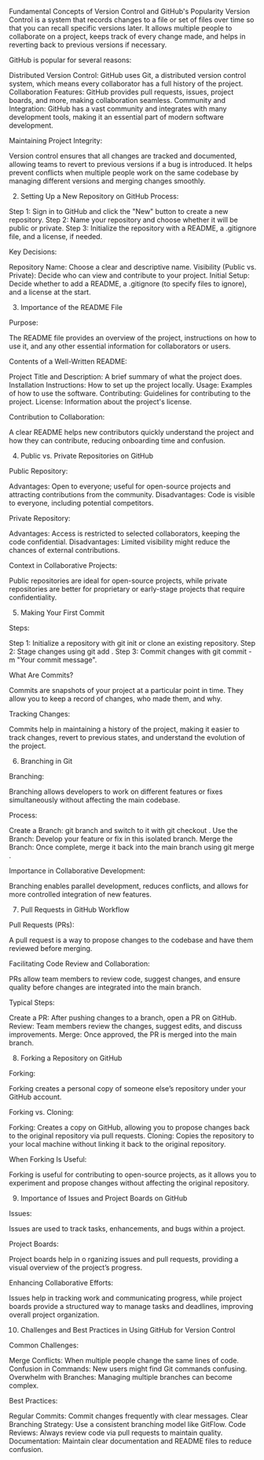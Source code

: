 Fundamental Concepts of Version Control and GitHub's Popularity
Version Control is a system that records changes to a file or set of files over time so that you can recall specific versions later. It allows multiple people to collaborate on a project, keeps track of every change made, and helps in reverting back to previous versions if necessary.

GitHub is popular for several reasons:

Distributed Version Control: GitHub uses Git, a distributed version control system, which means every collaborator has a full history of the project.
Collaboration Features: GitHub provides pull requests, issues, project boards, and more, making collaboration seamless.
Community and Integration: GitHub has a vast community and integrates with many development tools, making it an essential part of modern software development.

Maintaining Project Integrity:

Version control ensures that all changes are tracked and documented, allowing teams to revert to previous versions if a bug is introduced.
It helps prevent conflicts when multiple people work on the same codebase by managing different versions and merging changes smoothly.

2. Setting Up a New Repository on GitHub
Process:

Step 1: Sign in to GitHub and click the "New" button to create a new repository.
Step 2: Name your repository and choose whether it will be public or private.
Step 3: Initialize the repository with a README, a .gitignore file, and a license, if needed.

Key Decisions:

Repository Name: Choose a clear and descriptive name.
Visibility (Public vs. Private): Decide who can view and contribute to your project.
Initial Setup: Decide whether to add a README, a .gitignore (to specify files to ignore), and a license at the start.

3. Importance of the README File

Purpose:

The README file provides an overview of the project, instructions on how to use it, and any other essential information for collaborators or users.

Contents of a Well-Written README:

Project Title and Description: A brief summary of what the project does.
Installation Instructions: How to set up the project locally.
Usage: Examples of how to use the software.
Contributing: Guidelines for contributing to the project.
License: Information about the project's license.

Contribution to Collaboration:

A clear README helps new contributors quickly understand the project and how they can contribute, reducing onboarding time and confusion.

4. Public vs. Private Repositories on GitHub

Public Repository:

Advantages: Open to everyone; useful for open-source projects and attracting contributions from the community.
Disadvantages: Code is visible to everyone, including potential competitors.

Private Repository:

Advantages: Access is restricted to selected collaborators, keeping the code confidential.
Disadvantages: Limited visibility might reduce the chances of external contributions.

Context in Collaborative Projects:

Public repositories are ideal for open-source projects, while private repositories are better for proprietary or early-stage projects that require confidentiality.

5. Making Your First Commit

Steps:

Step 1: Initialize a repository with git init or clone an existing repository.
Step 2: Stage changes using git add <file-name>.
Step 3: Commit changes with git commit -m "Your commit message".

What Are Commits?

Commits are snapshots of your project at a particular point in time. They allow you to keep a record of changes, who made them, and why.

Tracking Changes:

Commits help in maintaining a history of the project, making it easier to track changes, revert to previous states, and understand the evolution of the project.

6. Branching in Git

Branching:

Branching allows developers to work on different features or fixes simultaneously without affecting the main codebase.

Process:

Create a Branch: git branch <branch-name> and switch to it with git checkout <branch-name>.
Use the Branch: Develop your feature or fix in this isolated branch.
Merge the Branch: Once complete, merge it back into the main branch using git merge <branch-name>.

Importance in Collaborative Development:

Branching enables parallel development, reduces conflicts, and allows for more controlled integration of new features.

7. Pull Requests in GitHub Workflow

Pull Requests (PRs):

A pull request is a way to propose changes to the codebase and have them reviewed before merging.

Facilitating Code Review and Collaboration:

PRs allow team members to review code, suggest changes, and ensure quality before changes are integrated into the main branch.

Typical Steps:

Create a PR: After pushing changes to a branch, open a PR on GitHub.
Review: Team members review the changes, suggest edits, and discuss improvements.
Merge: Once approved, the PR is merged into the main branch.

8. Forking a Repository on GitHub

Forking:

Forking creates a personal copy of someone else’s repository under your GitHub account.

Forking vs. Cloning:

Forking: Creates a copy on GitHub, allowing you to propose changes back to the original repository via pull requests.
Cloning: Copies the repository to your local machine without linking it back to the original repository.

When Forking Is Useful:

Forking is useful for contributing to open-source projects, as it allows you to experiment and propose changes without affecting the original repository.

9. Importance of Issues and Project Boards on GitHub

Issues:

Issues are used to track tasks, enhancements, and bugs within a project.

Project Boards:

Project boards help in o
rganizing issues and pull requests, providing a visual overview of the project’s progress.

Enhancing Collaborative Efforts:

Issues help in tracking work and communicating progress, while project boards provide a structured way to manage tasks and deadlines, improving overall project organization.

10. Challenges and Best Practices in Using GitHub for Version Control

Common Challenges:

Merge Conflicts: When multiple people change the same lines of code.
Confusion in Commands: New users might find Git commands confusing.
Overwhelm with Branches: Managing multiple branches can become complex.

Best Practices:

Regular Commits: Commit changes frequently with clear messages.
Clear Branching Strategy: Use a consistent branching model like GitFlow.
Code Reviews: Always review code via pull requests to maintain quality.
Documentation: Maintain clear documentation and README files to reduce confusion.

